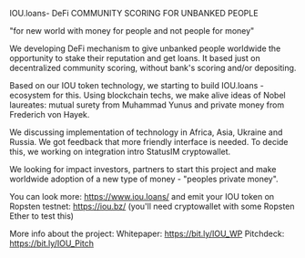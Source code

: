 IOU.loans- DeFi  COMMUNITY SCORING FOR UNBANKED PEOPLE

"for new world with money for people and not people for money"

We developing DeFi mechanism to give unbanked people worldwide the opportunity to stake their reputation and get loans. It based just on decentralized community scoring, without bank's scoring and/or depositing.

Based on our IOU token technology, we starting to build IOU.loans - ecosystem for this. Using blockchain techs, we make alive ideas of Nobel laureates: mutual surety from Muhammad Yunus and private money from Frederich von Hayek.

We discussing implementation of technology in Africa, Asia, Ukraine and Russia. We got feedback that more friendly interface is needed. To decide this, we working on integration intro StatusIM cryptowallet. 

We looking for impact investors, partners to start this project and  make worldwide adoption of a new type of money - "peoples private money".

You can look more: https://www.iou.loans/
and emit your IOU token  on Ropsten testnet: https://iou.bz/
(you'll need cryptowallet with some Ropsten Ether to test this)

More info about the project:
Whitepaper: https://bit.ly/IOU_WP
Pitchdeck: https://bit.ly/IOU_Pitch

